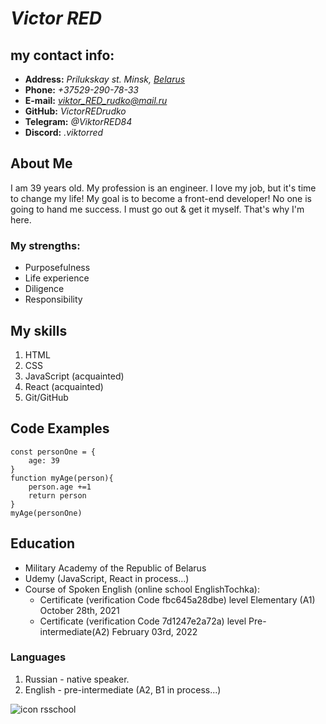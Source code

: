 # *Victor RED*

## my contact info:
* **Address:** *Prilukskay st. Minsk, [Belarus](https://en.wikipedia.org/wiki/Belarus)*
* **Phone:** *+37529-290-78-33*
* **E-mail:** *viktor_RED_rudko@mail.ru*
* **GitHub:** *VictorREDrudko*
* **Telegram:** *@ViktorRED84*
* **Discord:** *.viktorred*

## About Me
I am 39 years old. My profession is an engineer. I love my job, but it's time to change my life! My goal is to become a front-end developer! No one is going to hand me success. I must go out & get it myself. That's
why I'm here.

### My strengths:
+ Purposefulness
+ Life experience
+ Diligence
+ Responsibility

## My skills
1. HTML
2. CSS 
3. JavaScript (acquainted)
4. React (acquainted)
5. Git/GitHub

## Code Examples
```
const personOne = {
    age: 39
}
function myAge(person){
    person.age +=1
    return person
}
myAge(personOne)
```
## Education
+ Military Academy of the Republic of Belarus
+ Udemy (JavaScript, React in process…)
+ Course of Spoken English (online school EnglishTochka):
   - Certificate (verification Code fbc645a28dbe) level Elementary (A1) October 28th, 2021
   - Certificate (verification Code 7d1247e2a72a) level Pre-intermediate(A2) February 03rd, 2022

### Languages
1. Russian - native speaker.
2. English - pre-intermediate (A2, B1 in process...)

![icon rsschool](https://brest.rollingscopes.com/images/logo_rs_text.svg)